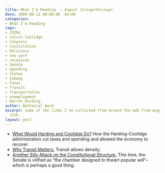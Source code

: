 ```yaml
---
title: What I’m Reading  — August 11<sup>th</sup>
date: 2009-08-11 00:00:00 -04:00
categories:
- What I’m Reading
tags:
- 1920s
- Calvin Coolidge
- Congress
- Constitution
- Delicious
- new york
- recession
- Senate
- Spending
- States
- Subway
- Taxes
- Transit
- Transportation
- unemployment
- Warren_Harding
author: Nathaniel Ward
excerpt: Some of the links I've collected from around the web from August 9th to August
  11th.
layout: post
---
```


  * [What Would Harding and Coolidge Do?][1] How the Harding-Coolidge administration cut taxes and spending and allowed the economy to recover.
  * [Why Transit Matters.][2] Transit allows density.
  * [Another Silly Attack on the Constitutional Structure.][3] This time, the Senate is vilified as “the chamber designed to thwart popular will”–which is perhaps a good thing.

 [1]: http://www.burtfolsom.com/?p=365
 [2]: http://frumin.net/ation/2009/08/whats_capacity_go_to_do_with_m.html
 [3]: http://www.washingtonpost.com/wp-dyn/content/article/2009/08/07/AR2009080702045.html?hpid=opinionsbox1